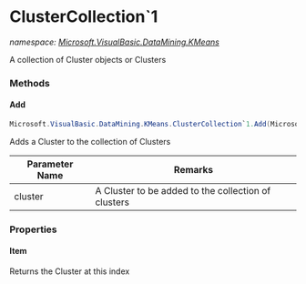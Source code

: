 ﻿# ClusterCollection`1
_namespace: <a href="#" onClick="load('/docs/Microsoft.VisualBasic.DataMining.KMeans/index.md')">Microsoft.VisualBasic.DataMining.KMeans</a>_

A collection of Cluster objects or Clusters



### Methods

#### Add
```csharp
Microsoft.VisualBasic.DataMining.KMeans.ClusterCollection`1.Add(Microsoft.VisualBasic.DataMining.KMeans.KMeansCluster{`0})
```
Adds a Cluster to the collection of Clusters

|Parameter Name|Remarks|
|--------------|-------|
|cluster|A Cluster to be added to the collection of clusters|



### Properties

#### Item
Returns the Cluster at this index
